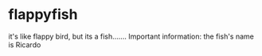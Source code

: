 # flappyfish
it's like flappy bird, but its a fish....... Important information: the fish's name is Ricardo 

